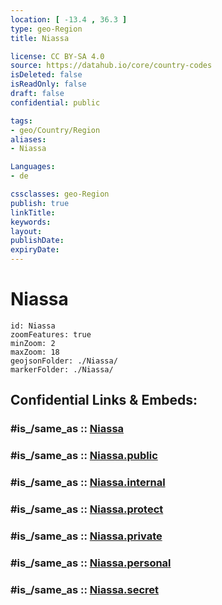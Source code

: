 ```yaml
---
location: [ -13.4 , 36.3 ] 
type: geo-Region
title: Niassa

license: CC BY-SA 4.0
source: https://datahub.io/core/country-codes
isDeleted: false
isReadOnly: false
draft: false
confidential: public

tags:
- geo/Country/Region
aliases:
- Niassa

Languages:
- de

cssclasses: geo-Region
publish: true
linkTitle: 
keywords: 
layout: 
publishDate: 
expiryDate: 
---
```


# Niassa

```leaflet
id: Niassa
zoomFeatures: true 
minZoom: 2 
maxZoom: 18
geojsonFolder: ./Niassa/
markerFolder: ./Niassa/
```


## Confidential Links & Embeds: 

### #is_/same_as :: [Niassa](/_Standards/Earth/Continent/Africa/Africa~East/Mozambique/Provinces~Mozambique/Niassa.md) 

### #is_/same_as :: [Niassa.public](/_public/Earth/Continent/Africa/Africa~East/Mozambique/Provinces~Mozambique/Niassa.public.md) 

### #is_/same_as :: [Niassa.internal](/_internal/Earth/Continent/Africa/Africa~East/Mozambique/Provinces~Mozambique/Niassa.internal.md) 

### #is_/same_as :: [Niassa.protect](/_protect/Earth/Continent/Africa/Africa~East/Mozambique/Provinces~Mozambique/Niassa.protect.md) 

### #is_/same_as :: [Niassa.private](/_private/Earth/Continent/Africa/Africa~East/Mozambique/Provinces~Mozambique/Niassa.private.md) 

### #is_/same_as :: [Niassa.personal](/_personal/Earth/Continent/Africa/Africa~East/Mozambique/Provinces~Mozambique/Niassa.personal.md) 

### #is_/same_as :: [Niassa.secret](/_secret/Earth/Continent/Africa/Africa~East/Mozambique/Provinces~Mozambique/Niassa.secret.md)

